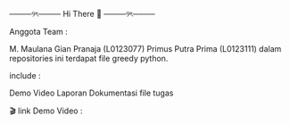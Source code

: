 ────୨ৎ──── Hi There 👋 ────୨ৎ────

Anggota Team :

M. Maulana Gian Pranaja (L0123077)
Primus Putra Prima (L0123111)
dalam repositories ini terdapat file greedy python.

include :

Demo Video
Laporan Dokumentasi
file tugas

🎬 link Demo Video : 

